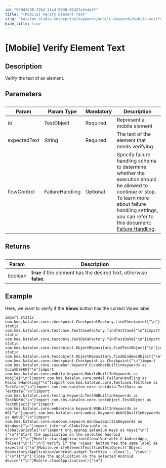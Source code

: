 ```yaml
---
id: "939d3530-22b2-11ed-9930-0242fe3e4a3f"
title: "[Mobile] Verify Element Text"
slug: "katalon-studio-enterprise/keywords/mobile-keywords/mobile-verify-element-text"
hide_title: true
---
```


# <a id="id_1" class="anchor_top_offset"/><a id="ariaid-title1" class="anchor_top_offset"/>[Mobile] Verify Element Text


## Description

<p xmlns="http://www.w3.org/1999/xhtml" className="p">Verify the text of an element.</p> 

## Parameters  

<div xmlns="http://www.w3.org/1999/xhtml" className="p"><table className="table"><caption /><colgroup><col /><col /><col /><col /></colgroup><thead className="thead"><tr className><th className="entry anchor_top_offset" id="id_1__entry__1">Param</th><th className="entry anchor_top_offset" id="id_1__entry__2">Param Type</th><th className="entry anchor_top_offset" id="id_1__entry__3">Mandatory</th><th className="entry anchor_top_offset" id="id_1__entry__4">Description</th></tr></thead><tbody className="tbody"><tr className><td className="entry" headers="id_1__entry__1 id_1__entry__2 id_1__entry__3 id_1__entry__4 ">to</td><td className="entry" headers="id_1__entry__1 id_1__entry__2 id_1__entry__3 id_1__entry__4 ">TestObject </td><td className="entry" headers="id_1__entry__1 id_1__entry__2 id_1__entry__3 id_1__entry__4 ">Required</td><td className="entry" headers="id_1__entry__1 id_1__entry__2 id_1__entry__3 id_1__entry__4 ">Represent a mobile element</td></tr><tr className><td className="entry" headers="id_1__entry__1 id_1__entry__2 id_1__entry__3 id_1__entry__4 ">expectedText</td><td className="entry" headers="id_1__entry__1 id_1__entry__2 id_1__entry__3 id_1__entry__4 ">String</td><td className="entry" headers="id_1__entry__1 id_1__entry__2 id_1__entry__3 id_1__entry__4 ">Required</td><td className="entry" headers="id_1__entry__1 id_1__entry__2 id_1__entry__3 id_1__entry__4 ">The text of the element that needs verifying</td></tr><tr className><td className="entry" headers="id_1__entry__1 id_1__entry__2 id_1__entry__3 id_1__entry__4 ">flowControl</td><td className="entry" headers="id_1__entry__1 id_1__entry__2 id_1__entry__3 id_1__entry__4 ">FailureHandling</td><td className="entry" headers="id_1__entry__1 id_1__entry__2 id_1__entry__3 id_1__entry__4 ">Optional</td><td className="entry" headers="id_1__entry__1 id_1__entry__2 id_1__entry__3 id_1__entry__4 ">Specify failure handling schema to determine whether the execution should be allowed to continue or stop. To learn more about failure handling settings, you can refer to this document: <a className="xref" href="/docs/katalon-studio-enterprise/error-management/test-maintenance/failure-handling#id_1">Failure Handling</a>.</td></tr></tbody></table></div>

## Returns

<div xmlns="http://www.w3.org/1999/xhtml" className="p"><table className="table"><caption /><colgroup><col /><col /></colgroup><thead className="thead"><tr className><th className="entry anchor_top_offset" id="id_1__entry__17">Param</th><th className="entry anchor_top_offset" id="id_1__entry__18">Description</th></tr></thead><tbody className="tbody"><tr className><td className="entry" headers="id_1__entry__17 id_1__entry__18 ">boolean</td><td className="entry" headers="id_1__entry__17 id_1__entry__18 "><strong className="ph b">true</strong> if the element has the desired text, otherwise <strong className="ph b">false</strong>.</td></tr></tbody></table></div>

## Example

<p xmlns="http://www.w3.org/1999/xhtml" className="p">Here, we want to verify if the <strong className="ph b">Views</strong> button has the correct <em className="ph i">Views</em> label.</p> 
<div xmlns="http://www.w3.org/1999/xhtml" className="p">
  <pre className="pre codeblock"><code>import static com.kms.katalon.core.checkpoint.CheckpointFactory.findCheckpoint{"\n"}import static com.kms.katalon.core.testcase.TestCaseFactory.findTestCase{"\n"}import static com.kms.katalon.core.testdata.TestDataFactory.findTestData{"\n"}import static com.kms.katalon.core.testobject.ObjectRepository.findTestObject{"\n"}import static com.kms.katalon.core.testobject.ObjectRepository.findWindowsObject{"\n"}import com.kms.katalon.core.checkpoint.Checkpoint as Checkpoint{"\n"}import com.kms.katalon.core.cucumber.keyword.CucumberBuiltinKeywords as CucumberKW{"\n"}import com.kms.katalon.core.mobile.keyword.MobileBuiltInKeywords as Mobile{"\n"}import com.kms.katalon.core.model.FailureHandling as FailureHandling{"\n"}import com.kms.katalon.core.testcase.TestCase as TestCase{"\n"}import com.kms.katalon.core.testdata.TestData as TestData{"\n"}import com.kms.katalon.core.testng.keyword.TestNGBuiltinKeywords as TestNGKW{"\n"}import com.kms.katalon.core.testobject.TestObject as TestObject{"\n"}import com.kms.katalon.core.webservice.keyword.WSBuiltInKeywords as WS{"\n"}import com.kms.katalon.core.webui.keyword.WebUiBuiltInKeywords as WebUI{"\n"}import com.kms.katalon.core.windows.keyword.WindowsBuiltinKeywords as Windows{"\n"}import internal.GlobalVariable as GlobalVariable{"\n"}import org.openqa.selenium.Keys as Keys{"\n"}{"\n"}'Start the application on the selected Android device'{"\n"}Mobile.startApplication(GlobalVariable.G_AndroidApp, false){"\n"}{"\n"}'Verify if the 'Views' button has the same label as expected'{"\n"}Mobile.verifyElementText(findTestObject('Object Repository/Application/android.widget.TextView - Views'), 'Views'){"\n"}{"\n"}'Close the application on the selected Android device'{"\n"}Mobile.closeApplication(){"\n"}</code></pre></div>
